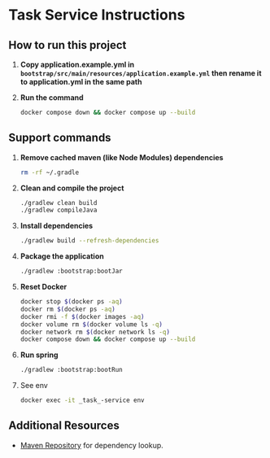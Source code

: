# Task Service Instructions

## **How to run this project**

1. **Copy application.example.yml in `bootstrap/src/main/resources/application.example.yml` then rename it to application.yml in the same path**

2. **Run the command**

   ```bash
   docker compose down && docker compose up --build
   ```

## **Support commands**

1. **Remove cached maven (like Node Modules) dependencies**

   ```bash
   rm -rf ~/.gradle
   ```

2. **Clean and compile the project**

   ```bash
   ./gradlew clean build
   ./gradlew compileJava
   ```

3. **Install dependencies**

   ```bash
   ./gradlew build --refresh-dependencies
   ```

4. **Package the application**

   ```bash
   ./gradlew :bootstrap:bootJar
   ```

5. **Reset Docker**

   ```bash
   docker stop $(docker ps -aq)
   docker rm $(docker ps -aq)
   docker rmi -f $(docker images -aq)
   docker volume rm $(docker volume ls -q)
   docker network rm $(docker network ls -q)
   docker compose down && docker compose up --build
   ```

6. **Run spring**

   ```bash
   ./gradlew :bootstrap:bootRun
   ```
7. See env
   ```bash
   docker exec -it _task_-service env
   ```


## Additional Resources



- [Maven Repository](https://mvnrepository.com/) for dependency lookup.

